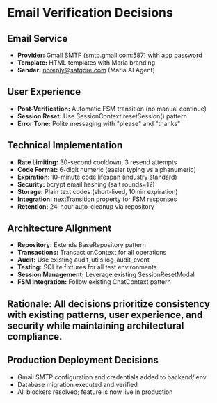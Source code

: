 # Email Verification Decisions

## Email Service
- **Provider:** Gmail SMTP (smtp.gmail.com:587) with app password
- **Template:** HTML templates with Maria branding
- **Sender:** noreply@safqore.com (Maria AI Agent)

## User Experience
- **Post-Verification:** Automatic FSM transition (no manual continue)
- **Session Reset:** Use SessionContext.resetSession() pattern
- **Error Tone:** Polite messaging with "please" and "thanks"

## Technical Implementation
- **Rate Limiting:** 30-second cooldown, 3 resend attempts
- **Code Format:** 6-digit numeric (easier typing vs alphanumeric)
- **Expiration:** 10-minute code lifespan (industry standard)
- **Security:** bcrypt email hashing (salt rounds=12)
- **Storage:** Plain text codes (short-lived, 10min expiration)
- **Integration:** nextTransition property for FSM responses
- **Retention:** 24-hour auto-cleanup via repository

## Architecture Alignment
- **Repository:** Extends BaseRepository pattern
- **Transactions:** TransactionContext for all operations
- **Audit:** Use existing audit_utils.log_audit_event
- **Testing:** SQLite fixtures for all test environments
- **Session Management:** Leverage existing SessionResetModal
- **FSM Integration:** Follow existing ChatContext pattern

**Rationale:** All decisions prioritize consistency with existing patterns, user experience, and security while maintaining architectural compliance. 
---
## Production Deployment Decisions
- Gmail SMTP configuration and credentials added to backend/.env
- Database migration executed and verified
- All blockers resolved; feature is now live in production